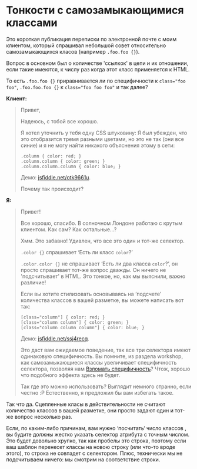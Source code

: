 # Тонкости с самозамыкающимися классами

Это короткая публикация переписки по электронной почте с моим клиентом, который спрашивал небольшой совет относительно самозамыкающихся класов (например `.foo.foo {}`).

Вопрос в основном был о количестве 'ссылкок' в цепи и их отношении, если такие имеются, к числу раз когда этот класс применяется к HTML.

То есть `.foo.foo {}` приравнивается ли по специфичности к `class="foo foo"`,
`.foo.foo.foo {}` к `class="foo foo foo"` и так далее?

**Клиент:**

> Привет,
>
> Надеюсь, с тобой все хорошо.
>
> Я хотел уточнить у тебя одну CSS штуковину: Я был убежден, что это отобразится тремя разными цветами, но это не так (они все синие) и я не могу найти никакого объяснения этому в сети:
>
>     .column { color: red; }
>     .column.column { color: green; }
>     .column.column.column { color: blue; }
>
>
> Демо: [jsfiddle.net/otk9661u][1].
>
> Почему так происходит?

**Я:**

> Привет!
>
> Все хорошо, спасибо. В солночном Лондоне работаю с крутым клиентом. Как сам? Как остальные…?
>
> Хмм. Это забавно! Удивлен, что все это один и тот-же селектор.
>
> `.color {}` спрашивает ‘Есть ли класс `color`?’
>
> `.color.color {}` не спрашивает ‘Есть ли два класса `color`?’, он просто спрашивает тот-же вопрос дважды. Он ничего не 'подсчитывает' в HTML.
> Это тонкое, но, как мы выяснили, важно различие!
>
>
> Если вы хотите стилизовать основываясь на ‘подсчете’ количества классов в вашей разметке, вы можете написать вот так:
>
>
>     [class="column"] { color: red; }
>     [class="column column"] { color: green; }
>     [class="column column column"] { color: blue; }
>
>
> Демо: [jsfiddle.net/ssj4recq][2].
>
> Это даст вам ожидаемое поведение, так все три селектора имеют одинаковую специфичность. Вы помните, из раздела workshop, как самозамыкающиеся классы увеличивает специфичность селектора, позволяя нам [Взломать специфичность][3]? Чтож, хорошо что подобного эффекта здесь не будет.
>
> Так где это можно использовать? Выглядит немного странно, если честно :P
> Естественно, я предложил бы вам избегать такое.
>

Так что да. Сцепленные класы в действительности не считают  количество классов в вашей разметке, они просто задают один и тот-же вопрос несколько раз.

Если, по каким-либо причинам, вам нужно ‘посчитать‘ число классов , вы будите должны жестко указать селектор атрибута с точным числом. Это будет довольно хрупко, так как пробелы это строка, поэтому если ваш шаблон перенесет классы на новою строку (или что-то вроде этого), то строка не совпадет с селектором. Плюс, технически мы не подсчитываем ничего: мы смотрим на соответствие строки.

[1]: https://jsfiddle.net/otk9661u/
[2]: https://jsfiddle.net/ssj4recq/1/
[3]: http://csswizardry.com/2014/07/hacks-for-dealing-with-specificity/
[4]: http://csswizardry.com/work/
[5]: https://thenetawards.com/previous-winners/
[6]: http://csswizardry.com/archive/
[7]: http://twitter.com/csswizardry
